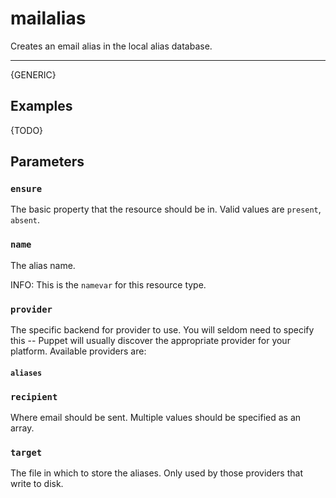 mailalias
=========

Creates an email alias in the local alias database.

* * *

{GENERIC}

Examples
--------

{TODO}

Parameters
----------

### `ensure`

The basic property that the resource should be in. Valid values are
`present`, `absent`.

### `name`

The alias name.

INFO: This is the `namevar` for this resource type.

### `provider`

The specific backend for provider to use. You will seldom need to
specify this -- Puppet will usually discover the appropriate
provider for your platform. Available providers are:

#### `aliases`

### `recipient`

Where email should be sent. Multiple values should be specified as
an array.

### `target`

The file in which to store the aliases. Only used by those
providers that write to disk.
